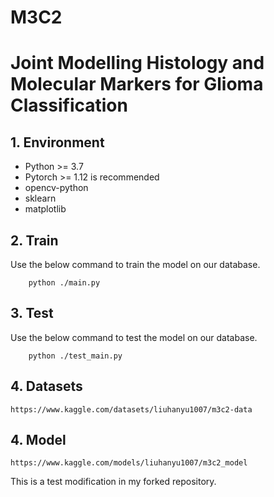 # M3C2
# Joint Modelling Histology and Molecular Markers for Glioma Classification

## 1. Environment
- Python >= 3.7
- Pytorch >= 1.12 is recommended
- opencv-python
- sklearn
- matplotlib


## 2. Train
Use the below command to train the model on our database.
```
    python ./main.py 
```

## 3. Test
Use the below command to test the model on our database.
```
    python ./test_main.py
```

## 4. Datasets
```
https://www.kaggle.com/datasets/liuhanyu1007/m3c2-data
```

## 4. Model
```
https://www.kaggle.com/models/liuhanyu1007/m3c2_model
```
This is a test modification in my forked repository.
